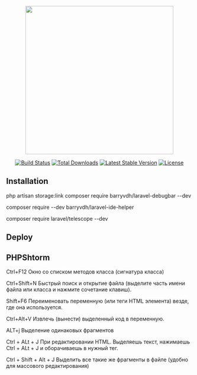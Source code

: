 <p align="center"><a href="https://laravel.com" target="_blank"><img src="https://raw.githubusercontent.com/laravel/art/master/logo-lockup/5%20SVG/2%20CMYK/1%20Full%20Color/laravel-logolockup-cmyk-red.svg" width="400"></a></p>

<p align="center">
<a href="https://travis-ci.org/laravel/framework"><img src="https://travis-ci.org/laravel/framework.svg" alt="Build Status"></a>
<a href="https://packagist.org/packages/laravel/framework"><img src="https://img.shields.io/packagist/dt/laravel/framework" alt="Total Downloads"></a>
<a href="https://packagist.org/packages/laravel/framework"><img src="https://img.shields.io/packagist/v/laravel/framework" alt="Latest Stable Version"></a>
<a href="https://packagist.org/packages/laravel/framework"><img src="https://img.shields.io/packagist/l/laravel/framework" alt="License"></a>
</p>

## Installation

php artisan storage:link
composer require barryvdh/laravel-debugbar --dev

composer require --dev barryvdh/laravel-ide-helper

composer require laravel/telescope --dev

## Deploy

## PHPShtorm

Ctrl+F12
Окно со списком методов класса (сигнатура класса)

Ctrl+Shift+N
Быстрый поиск и открытие файла (выделите часть имени файла или класса и нажмите сочетание клавиш).

Shift+F6
Переименовать переменную (или теги HTML элемента) везде, где она используется.

Ctrl+Alt+V
Извлечь (вынести) выделенный код в переменную.

ALT+j
Выделение одинаковых фрагментов

Ctrl + ALt + J
При редактировании HTML. Выделяешь текст, нажимаешь Ctrl + ALt + J и оборачиваешь в нужный тег.

Ctrl + Shift + Alt + J
Выделить все такие же фрагменты в файле (удобно для массового редактирования)